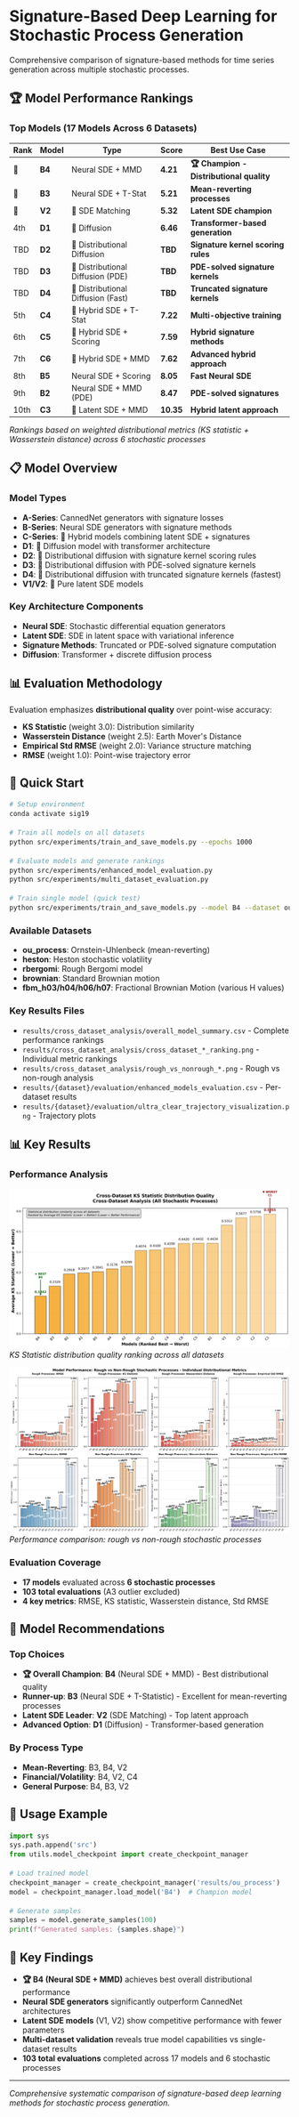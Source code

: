 # Signature-Based Deep Learning for Stochastic Process Generation

Comprehensive comparison of signature-based methods for time series generation across multiple stochastic processes.

## 🏆 Model Performance Rankings

### Top Models (17 Models Across 6 Datasets)

| Rank | Model | Type | Score | Best Use Case |
|------|-------|------|-------|---------------|
| 🥇 | **B4** | Neural SDE + MMD | **4.21** | **🏆 Champion - Distributional quality** |
| 🥈 | **B3** | Neural SDE + T-Stat | **5.21** | **Mean-reverting processes** |
| 🥉 | **V2** | 🧠 SDE Matching | **5.32** | **Latent SDE champion** |
| 4th | **D1** | 🌊 Diffusion | **6.46** | **Transformer-based generation** |
| TBD | **D2** | 🌊 Distributional Diffusion | **TBD** | **Signature kernel scoring rules** |
| TBD | **D3** | 🌊 Distributional Diffusion (PDE) | **TBD** | **PDE-solved signature kernels** |
| TBD | **D4** | 🌊 Distributional Diffusion (Fast) | **TBD** | **Truncated signature kernels** |
| 5th | **C4** | 🔬 Hybrid SDE + T-Stat | **7.22** | **Multi-objective training** |
| 6th | **C5** | 🔬 Hybrid SDE + Scoring | **7.59** | **Hybrid signature methods** |
| 7th | **C6** | 🔬 Hybrid SDE + MMD | **7.62** | **Advanced hybrid approach** |
| 8th | **B5** | Neural SDE + Scoring | **8.05** | **Fast Neural SDE** |
| 9th | **B2** | Neural SDE + MMD (PDE) | **8.47** | **PDE-solved signatures** |
| 10th | **C3** | 🔬 Latent SDE + MMD | **10.35** | **Hybrid latent approach** |

*Rankings based on weighted distributional metrics (KS statistic + Wasserstein distance) across 6 stochastic processes*

## 📋 Model Overview

### Model Types
- **A-Series**: CannedNet generators with signature losses
- **B-Series**: Neural SDE generators with signature methods  
- **C-Series**: 🔬 Hybrid models combining latent SDE + signatures
- **D1**: 🌊 Diffusion model with transformer architecture
- **D2**: 🌊 Distributional diffusion with signature kernel scoring rules
- **D3**: 🌊 Distributional diffusion with PDE-solved signature kernels
- **D4**: 🌊 Distributional diffusion with truncated signature kernels (fastest)
- **V1/V2**: 🧠 Pure latent SDE models

### Key Architecture Components
- **Neural SDE**: Stochastic differential equation generators
- **Latent SDE**: SDE in latent space with variational inference
- **Signature Methods**: Truncated or PDE-solved signature computation
- **Diffusion**: Transformer + discrete diffusion process

## 📊 Evaluation Methodology

Evaluation emphasizes **distributional quality** over point-wise accuracy:
- **KS Statistic** (weight 3.0): Distribution similarity
- **Wasserstein Distance** (weight 2.5): Earth Mover's Distance  
- **Empirical Std RMSE** (weight 2.0): Variance structure matching
- **RMSE** (weight 1.0): Point-wise trajectory error

## 🚀 Quick Start

```bash
# Setup environment
conda activate sig19

# Train all models on all datasets
python src/experiments/train_and_save_models.py --epochs 1000

# Evaluate models and generate rankings
python src/experiments/enhanced_model_evaluation.py
python src/experiments/multi_dataset_evaluation.py

# Train single model (quick test)
python src/experiments/train_and_save_models.py --model B4 --dataset ou_process --epochs 100
```

### Available Datasets
- **ou_process**: Ornstein-Uhlenbeck (mean-reverting)
- **heston**: Heston stochastic volatility
- **rbergomi**: Rough Bergomi model  
- **brownian**: Standard Brownian motion
- **fbm_h03/h04/h06/h07**: Fractional Brownian Motion (various H values)

### Key Results Files

- `results/cross_dataset_analysis/overall_model_summary.csv` - Complete performance rankings
- `results/cross_dataset_analysis/cross_dataset_*_ranking.png` - Individual metric rankings
- `results/cross_dataset_analysis/rough_vs_nonrough_*.png` - Rough vs non-rough analysis
- `results/{dataset}/evaluation/enhanced_models_evaluation.csv` - Per-dataset results
- `results/{dataset}/evaluation/ultra_clear_trajectory_visualization.png` - Trajectory plots

## 📊 Key Results

### Performance Analysis
![Cross-Dataset Rankings](results/cross_dataset_analysis/cross_dataset_ks_statistic_mean_ranking.png)
*KS Statistic distribution quality ranking across all datasets*

![Rough vs Non-Rough](results/cross_dataset_analysis/rough_vs_nonrough_analysis.png)
*Performance comparison: rough vs non-rough stochastic processes*

### Evaluation Coverage
- **17 models** evaluated across **6 stochastic processes**
- **103 total evaluations** (A3 outlier excluded)
- **4 key metrics**: RMSE, KS statistic, Wasserstein distance, Std RMSE

## 🎯 Model Recommendations

### Top Choices
- **🏆 Overall Champion**: **B4** (Neural SDE + MMD) - Best distributional quality
- **Runner-up**: **B3** (Neural SDE + T-Statistic) - Excellent for mean-reverting processes  
- **Latent SDE Leader**: **V2** (SDE Matching) - Top latent approach
- **Advanced Option**: **D1** (Diffusion) - Transformer-based generation

### By Process Type
- **Mean-Reverting**: B3, B4, V2
- **Financial/Volatility**: B4, V2, C4
- **General Purpose**: B4, B3, V2

## 🔧 Usage Example

```python
import sys
sys.path.append('src')
from utils.model_checkpoint import create_checkpoint_manager

# Load trained model
checkpoint_manager = create_checkpoint_manager('results/ou_process')
model = checkpoint_manager.load_model('B4')  # Champion model

# Generate samples
samples = model.generate_samples(100)
print(f"Generated samples: {samples.shape}")
```

## 🎯 Key Findings

- **🏆 B4 (Neural SDE + MMD)** achieves best overall distributional performance
- **Neural SDE generators** significantly outperform CannedNet architectures  
- **Latent SDE models** (V1, V2) show competitive performance with fewer parameters
- **Multi-dataset validation** reveals true model capabilities vs single-dataset results
- **103 total evaluations** completed across 17 models and 6 stochastic processes

---

*Comprehensive systematic comparison of signature-based deep learning methods for stochastic process generation.*